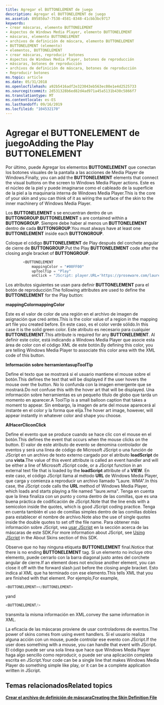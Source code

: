 ```yaml
---
title: Agregar el BUTTONELEMENT de juego
description: Agregar el BUTTONELEMENT de juego
ms.assetid: 895850a7-7538-4581-8348-41cbb3bc9717
keywords:
- crear máscaras, elemento BUTTONELEMENT
- Aspectos de Windows Media Player, elemento BUTTONELEMENT
- máscaras, elemento BUTTONELEMENT
- archivos de definición de máscara, elemento BUTTONELEMENT
- BUTTONELEMENT (elemento)
- elementos, BUTTONELEMENT
- crear máscaras, reproducir botones
- Aspectos de Windows Media Player, botones de reproducción
- máscaras, botones de reproducción
- archivos de definición de máscara, botones de reproducción
- Reproducir botones
ms.topic: article
ms.date: 05/31/2018
ms.openlocfilehash: a92b5416adf2e323043eb563ec08e1e4d2525733
ms.sourcegitcommit: 2d531328b6ed82d4ad971a45a5131b430c5866f7
ms.translationtype: MT
ms.contentlocale: es-ES
ms.lasthandoff: 09/16/2019
ms.locfileid: "104532170"
---
```

# <a name="adding-the-play-buttonelement"></a><span data-ttu-id="f11e8-114">Agregar el BUTTONELEMENT de juego</span><span class="sxs-lookup"><span data-stu-id="f11e8-114">Adding the Play BUTTONELEMENT</span></span>

<span data-ttu-id="f11e8-115">Por último, puede Agregar los elementos **BUTTONELEMENT** que conectan los botones visuales de la pantalla a las acciones de Media Player de Windows.</span><span class="sxs-lookup"><span data-stu-id="f11e8-115">Finally, you can add the **BUTTONELEMENT** elements that connect the visual buttons on the screen to Windows Media Player actions.</span></span> <span data-ttu-id="f11e8-116">Este es el núcleo de la piel y puede imaginarse como el cableado de la superficie de la piel a la maquinaria interna de Windows Media Player.</span><span class="sxs-lookup"><span data-stu-id="f11e8-116">This is the core of your skin and you can think of it as wiring the surface of the skin to the inner machinery of Windows Media Player.</span></span>

<span data-ttu-id="f11e8-117">Los **BUTTONELEMENT** s se encuentran dentro de un **BUTTONGROUP**.</span><span class="sxs-lookup"><span data-stu-id="f11e8-117">**BUTTONELEMENT** s are contained within a **BUTTONGROUP**.</span></span> <span data-ttu-id="f11e8-118">Siempre debe haber al menos un **BUTTONELEMENT** dentro de cada **BUTTONGROUP**.</span><span class="sxs-lookup"><span data-stu-id="f11e8-118">You must always have at least one **BUTTONELEMENT** inside each **BUTTONGROUP**.</span></span>

<span data-ttu-id="f11e8-119">Coloque el código **BUTTONELEMENT** de Play después del corchete angular de cierre de **BUTTONGROUP**.</span><span class="sxs-lookup"><span data-stu-id="f11e8-119">Put the Play **BUTTONELEMENT** code after the closing angle bracket of **BUTTONGROUP**.</span></span>


```C++
        <BUTTONELEMENT
            mappingColor = "#00FF00"
            upToolTip = "Play"
            onClick = "JScript: player.URL='https://proseware.com/laure.wma';" />

```



<span data-ttu-id="f11e8-120">Los atributos siguientes se usan para definir **BUTTONELEMENT** para el botón de reproducción:</span><span class="sxs-lookup"><span data-stu-id="f11e8-120">The following attributes are used to define the **BUTTONELEMENT** for the Play button:</span></span>

<span data-ttu-id="f11e8-121">**mappingColor**</span><span class="sxs-lookup"><span data-stu-id="f11e8-121">**mappingColor**</span></span>

<span data-ttu-id="f11e8-122">Este es el valor de color de una región en el archivo de imagen de asignación que creó antes.</span><span class="sxs-lookup"><span data-stu-id="f11e8-122">This is the color value of a region in the mapping art file you created before.</span></span> <span data-ttu-id="f11e8-123">En este caso, es el color verde sólido.</span><span class="sxs-lookup"><span data-stu-id="f11e8-123">In this case it is the solid green color.</span></span> <span data-ttu-id="f11e8-124">Este atributo es necesario para cualquier **BUTTONELEMENT**.</span><span class="sxs-lookup"><span data-stu-id="f11e8-124">This attribute is required for any **BUTTONELEMENT**.</span></span> <span data-ttu-id="f11e8-125">Al definir este color, está indicando a Windows Media Player que asocie esta área de color con el código XML de este botón.</span><span class="sxs-lookup"><span data-stu-id="f11e8-125">By defining this color, you are telling Windows Media Player to associate this color area with the XML code of this button.</span></span>

<span data-ttu-id="f11e8-126">**Información sobre herramientas**</span><span class="sxs-lookup"><span data-stu-id="f11e8-126">**upToolTip**</span></span>

<span data-ttu-id="f11e8-127">Define el texto que se mostrará si el usuario mantiene el mouse sobre el botón.</span><span class="sxs-lookup"><span data-stu-id="f11e8-127">This defines the text that will be displayed if the user hovers the mouse over the button.</span></span> <span data-ttu-id="f11e8-128">No lo confunda con la imagen emergente que se mostrará.</span><span class="sxs-lookup"><span data-stu-id="f11e8-128">Do not confuse this with the hover art that will be displayed.</span></span> <span data-ttu-id="f11e8-129">Una información sobre herramientas es un pequeño título de globo que tarda un momento en aparecer.</span><span class="sxs-lookup"><span data-stu-id="f11e8-129">A ToolTip is a small balloon caption that takes a moment to appear.</span></span> <span data-ttu-id="f11e8-130">Sin embargo, la imagen de arte del mouse aparecerá al instante en el color y la forma que elija.</span><span class="sxs-lookup"><span data-stu-id="f11e8-130">The hover art image, however, will appear instantly in whatever color and shape you choose.</span></span>

<span data-ttu-id="f11e8-131">**AlHacerClic**</span><span class="sxs-lookup"><span data-stu-id="f11e8-131">**onClick**</span></span>

<span data-ttu-id="f11e8-132">Define el evento que se produce cuando se hace clic con el mouse en el botón.</span><span class="sxs-lookup"><span data-stu-id="f11e8-132">This defines the event that occurs when the mouse clicks on the button.</span></span> <span data-ttu-id="f11e8-133">El valor de este atributo de evento se denomina controlador de eventos y será una línea de código de Microsoft JScript o una función de JScript en un archivo de texto externo cargado por el atributo **loadScript** de una **vista**.</span><span class="sxs-lookup"><span data-stu-id="f11e8-133">The value of this event attribute is called an event handler and will be either a line of Microsoft JScript code, or a JScript function in an external text file that is loaded by the **loadScript** attribute of a **VIEW**.</span></span> <span data-ttu-id="f11e8-134">En este caso, el código JScript llama al método **URL** de Windows Media Player, que carga y comienza a reproducir un archivo llamado "Laure. WMA".</span><span class="sxs-lookup"><span data-stu-id="f11e8-134">In this case, the JScript code calls the **URL** method of Windows Media Player, which loads and starts playing a file named "laure.wma".</span></span> <span data-ttu-id="f11e8-135">Tenga en cuenta que la línea finaliza con un punto y coma dentro de las comillas, que es una buena práctica de codificación de JScript.</span><span class="sxs-lookup"><span data-stu-id="f11e8-135">Note that the line ends with a semicolon inside the quotes, which is good JScript coding practice.</span></span> <span data-ttu-id="f11e8-136">Tenga en cuenta también el uso de comillas simples dentro de las comillas dobles para establecer el nombre de archivo.</span><span class="sxs-lookup"><span data-stu-id="f11e8-136">Note also the use of single quotes inside the double quotes to set off the file name.</span></span> <span data-ttu-id="f11e8-137">Para obtener más información sobre JScript, vea [usar JScript](using-jscript.md) en la sección acerca de las máscaras de este SDK.</span><span class="sxs-lookup"><span data-stu-id="f11e8-137">For more information about JScript, see [Using JScript](using-jscript.md) in the About Skins section of this SDK.</span></span>

<span data-ttu-id="f11e8-138">Observe que no hay ninguna etiqueta **BUTTONELEMENT** final.</span><span class="sxs-lookup"><span data-stu-id="f11e8-138">Notice that there is no ending **BUTTONELEMENT** tag.</span></span> <span data-ttu-id="f11e8-139">Si un elemento no incluye otro elemento, puede cerrarlo con la barra diagonal justo antes del corchete angular de cierre.</span><span class="sxs-lookup"><span data-stu-id="f11e8-139">If an element does not enclose another element, you can close it off with the forward slash just before the closing angle bracket.</span></span> <span data-ttu-id="f11e8-140">Esto indica al XML que ha terminado con ese elemento.</span><span class="sxs-lookup"><span data-stu-id="f11e8-140">This tells XML that you are finished with that element.</span></span> <span data-ttu-id="f11e8-141">Por ejemplo,</span><span class="sxs-lookup"><span data-stu-id="f11e8-141">For example,</span></span>


```C++
<BUTTONELEMENT></BUTTONELEMENT>
```



<span data-ttu-id="f11e8-142">y</span><span class="sxs-lookup"><span data-stu-id="f11e8-142">and</span></span>


```C++
<BUTTONELEMENT/>
```



<span data-ttu-id="f11e8-143">transmita la misma información en XML.</span><span class="sxs-lookup"><span data-stu-id="f11e8-143">convey the same information in XML.</span></span>

<span data-ttu-id="f11e8-144">La eficacia de las máscaras proviene de usar controladores de eventos.</span><span class="sxs-lookup"><span data-stu-id="f11e8-144">The power of skins comes from using event handlers.</span></span> <span data-ttu-id="f11e8-145">Si el usuario realiza alguna acción con un mouse, puede controlar ese evento con JScript.</span><span class="sxs-lookup"><span data-stu-id="f11e8-145">If the user does something with a mouse, you can handle that event with JScript.</span></span> <span data-ttu-id="f11e8-146">El código puede ser una sola línea que hace que Windows Media Player haga algo sencillo como reproducir, o puede ser una aplicación completa escrita en JScript.</span><span class="sxs-lookup"><span data-stu-id="f11e8-146">Your code can be a single line that makes Windows Media Player do something simple like play, or it can be a complete application written in JScript.</span></span>

## <a name="related-topics"></a><span data-ttu-id="f11e8-147">Temas relacionados</span><span class="sxs-lookup"><span data-stu-id="f11e8-147">Related topics</span></span>

<dl> <dt>

[<span data-ttu-id="f11e8-148">**Crear el archivo de definición de máscara**</span><span class="sxs-lookup"><span data-stu-id="f11e8-148">**Creating the Skin Definition File**</span></span>](creating-the-skin-definition-file.md)
</dt> </dl>

 

 




